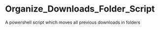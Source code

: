 # Organize_Downloads_Folder_Script
A powershell script which moves all previous downloads in folders
